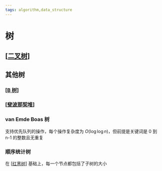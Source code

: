 ```yaml
---
tags: algorithm,data_structure
---
```

# 树

## [[二叉树]]

## 其他树

### [[B 树]]

### [[斐波那契堆]]

### van Emde Boas 树

支持优先队列的操作，每个操作复杂度为 $O(\log \log n)$，但前提是关键词是 0 到 n-1 的整数且无重复

### 顺序统计树

在 [[红黑树]] 基础上，每一个节点都包括了子树的大小

[//begin]: # "Autogenerated link references for markdown compatibility"
[二叉树]: 二叉树.md "二叉树"
[B 树]: <B 树.md> "B 树"
[斐波那契堆]: 斐波那契堆.md "斐波那契堆"
[红黑树]: 红黑树.md "红黑树"
[//end]: # "Autogenerated link references"
